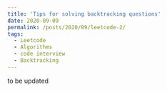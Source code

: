 ```yaml
---
title: 'Tips for solving backtracking questions'
date: 2020-09-09
permalink: /posts/2020/09/leetcode-2/
tags:
  - Leetcode
  - Algorithms
  - code interview
  - Backtracking
---
```


to be updated